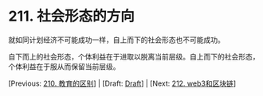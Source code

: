 # 211. 社会形态的方向

就如同计划经济不可能成功一样，自上而下的社会形态也不可能成功。

自下而上的社会形态，个体利益在于进取以脱离当前层级。自上而下的社会形态，个体利益在于服从而保留当前层级。

[Previous: [210. 教育的区别](210.md)] | [Draft: [Draft](../Draft.md)] | [Next: [212. web3和区块链](212.md)]